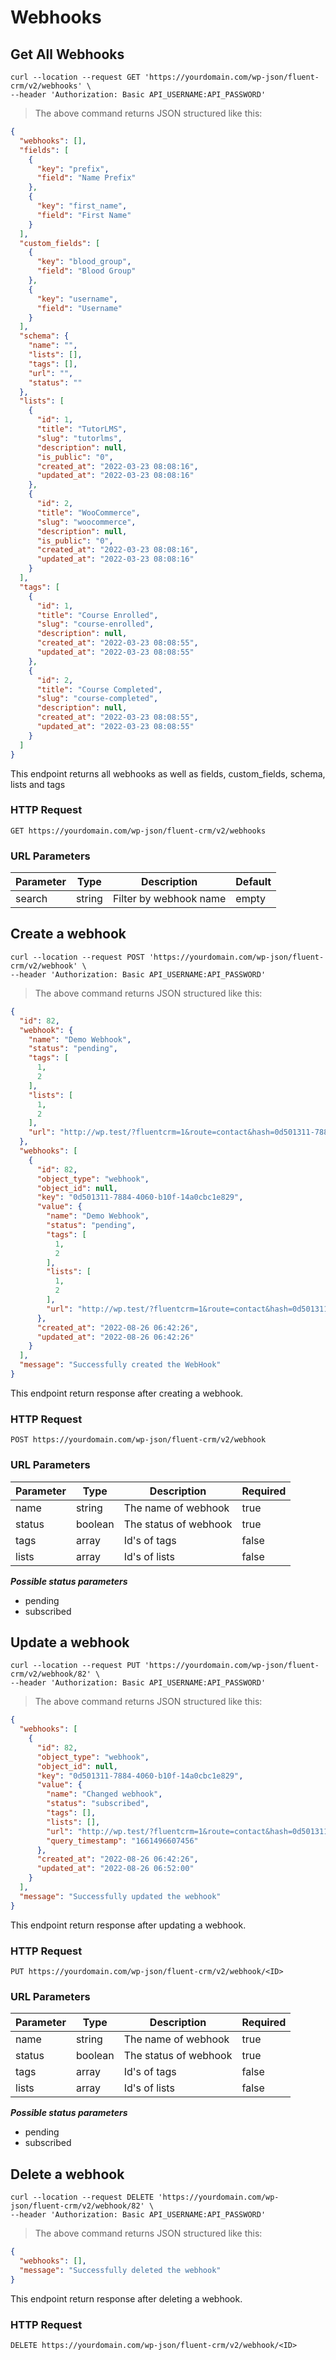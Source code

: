 
# Webhooks

## Get All Webhooks

```shell
curl --location --request GET 'https://yourdomain.com/wp-json/fluent-crm/v2/webhooks' \
--header 'Authorization: Basic API_USERNAME:API_PASSWORD'
```

> The above command returns JSON structured like this:

```json
{
  "webhooks": [],
  "fields": [
    {
      "key": "prefix",
      "field": "Name Prefix"
    },
    {
      "key": "first_name",
      "field": "First Name"
    }
  ],
  "custom_fields": [
    {
      "key": "blood_group",
      "field": "Blood Group"
    },
    {
      "key": "username",
      "field": "Username"
    }
  ],
  "schema": {
    "name": "",
    "lists": [],
    "tags": [],
    "url": "",
    "status": ""
  },
  "lists": [
    {
      "id": 1,
      "title": "TutorLMS",
      "slug": "tutorlms",
      "description": null,
      "is_public": "0",
      "created_at": "2022-03-23 08:08:16",
      "updated_at": "2022-03-23 08:08:16"
    },
    {
      "id": 2,
      "title": "WooCommerce",
      "slug": "woocommerce",
      "description": null,
      "is_public": "0",
      "created_at": "2022-03-23 08:08:16",
      "updated_at": "2022-03-23 08:08:16"
    }
  ],
  "tags": [
    {
      "id": 1,
      "title": "Course Enrolled",
      "slug": "course-enrolled",
      "description": null,
      "created_at": "2022-03-23 08:08:55",
      "updated_at": "2022-03-23 08:08:55"
    },
    {
      "id": 2,
      "title": "Course Completed",
      "slug": "course-completed",
      "description": null,
      "created_at": "2022-03-23 08:08:55",
      "updated_at": "2022-03-23 08:08:55"
    }
  ]
}
```

This endpoint returns all webhooks as well as fields, custom_fields, schema, lists and tags

### HTTP Request
`GET https://yourdomain.com/wp-json/fluent-crm/v2/webhooks`

### URL Parameters

Parameter | Type   | Description            | Default
--------- |--------|------------------------| ----------
search | string | Filter by webhook name | empty


## Create a webhook

```shell
curl --location --request POST 'https://yourdomain.com/wp-json/fluent-crm/v2/webhook' \
--header 'Authorization: Basic API_USERNAME:API_PASSWORD'
```
> The above command returns JSON structured like this:

```json
{
  "id": 82,
  "webhook": {
    "name": "Demo Webhook",
    "status": "pending",
    "tags": [
      1,
      2
    ],
    "lists": [
      1,
      2
    ],
    "url": "http://wp.test/?fluentcrm=1&route=contact&hash=0d501311-7884-4060-b10f-14a0cbc1e829"
  },
  "webhooks": [
    {
      "id": 82,
      "object_type": "webhook",
      "object_id": null,
      "key": "0d501311-7884-4060-b10f-14a0cbc1e829",
      "value": {
        "name": "Demo Webhook",
        "status": "pending",
        "tags": [
          1,
          2
        ],
        "lists": [
          1,
          2
        ],
        "url": "http://wp.test/?fluentcrm=1&route=contact&hash=0d501311-7884-4060-b10f-14a0cbc1e829"
      },
      "created_at": "2022-08-26 06:42:26",
      "updated_at": "2022-08-26 06:42:26"
    }
  ],
  "message": "Successfully created the WebHook"
}
```

This endpoint return response after creating a webhook.

### HTTP Request

`POST https://yourdomain.com/wp-json/fluent-crm/v2/webhook`

### URL Parameters

Parameter    | Type    | Description           | Required
---------    |---------|-----------------------| ---------
name | string  | The name of webhook   | true
status | boolean | The status of webhook | true
tags | array | Id's of tags          | false
lists | array | Id's of lists         | false

***Possible status parameters***

- pending
- subscribed

## Update a webhook

```shell
curl --location --request PUT 'https://yourdomain.com/wp-json/fluent-crm/v2/webhook/82' \
--header 'Authorization: Basic API_USERNAME:API_PASSWORD'
```
> The above command returns JSON structured like this:

```json
{
  "webhooks": [
    {
      "id": 82,
      "object_type": "webhook",
      "object_id": null,
      "key": "0d501311-7884-4060-b10f-14a0cbc1e829",
      "value": {
        "name": "Changed webhook",
        "status": "subscribed",
        "tags": [],
        "lists": [],
        "url": "http://wp.test/?fluentcrm=1&route=contact&hash=0d501311-7884-4060-b10f-14a0cbc1e829",
        "query_timestamp": "1661496607456"
      },
      "created_at": "2022-08-26 06:42:26",
      "updated_at": "2022-08-26 06:52:00"
    }
  ],
  "message": "Successfully updated the webhook"
}
```

This endpoint return response after updating a webhook.

### HTTP Request

`PUT https://yourdomain.com/wp-json/fluent-crm/v2/webhook/<ID>`

### URL Parameters

Parameter    | Type    | Description           | Required
---------    |---------|-----------------------| ---------
name | string  | The name of webhook   | true
status | boolean | The status of webhook | true
tags | array | Id's of tags          | false
lists | array | Id's of lists         | false

***Possible status parameters***

- pending
- subscribed


## Delete a webhook

```shell
curl --location --request DELETE 'https://yourdomain.com/wp-json/fluent-crm/v2/webhook/82' \
--header 'Authorization: Basic API_USERNAME:API_PASSWORD'
```
> The above command returns JSON structured like this:

```json
{
  "webhooks": [],
  "message": "Successfully deleted the webhook"
}
```

This endpoint return response after deleting a webhook.

### HTTP Request

`DELETE https://yourdomain.com/wp-json/fluent-crm/v2/webhook/<ID>`

